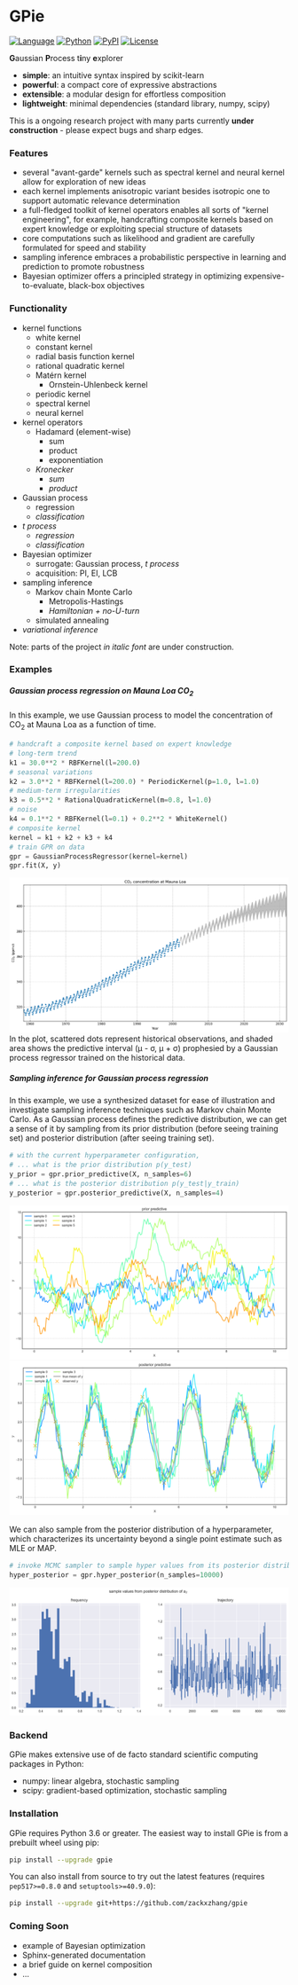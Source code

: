 # GPie
[![Language](https://img.shields.io/github/languages/top/zackxzhang/gpie)](https://github.com/zackxzhang/gpie)
[![Python](https://img.shields.io/pypi/pyversions/gpie)](https://www.python.org)
[![PyPI](https://img.shields.io/pypi/v/gpie)](https://pypi.python.org/pypi/gpie)
[![License](https://img.shields.io/github/license/zackxzhang/gpie)](https://opensource.org/licenses/BSD-3-Clause)

**G**aussian **P**rocess t**i**ny **e**xplorer

- **simple**: an intuitive syntax inspired by scikit-learn
- **powerful**: a compact core of expressive abstractions
- **extensible**: a modular design for effortless composition
- **lightweight**: minimal dependencies (standard library, numpy, scipy)

This is a ongoing research project with many parts currently **under construction** - please expect bugs and sharp edges.


### Features

- several "avant-garde" kernels such as spectral kernel and neural kernel allow for exploration of new ideas
- each kernel implements anisotropic variant besides isotropic one to support automatic relevance determination
- a full-fledged toolkit of kernel operators enables all sorts of "kernel engineering", for example, handcrafting composite kernels based on expert knowledge or exploiting special structure of datasets
- core computations such as likelihood and gradient are carefully formulated for speed and stability
- sampling inference embraces a probabilistic perspective in learning and prediction to promote robustness
- Bayesian optimizer offers a principled strategy in optimizing expensive-to-evaluate, black-box objectives


### Functionality
- kernel functions
    - white kernel
    - constant kernel
    - radial basis function kernel
    - rational quadratic kernel
    - Matérn kernel
        - Ornstein-Uhlenbeck kernel
    - periodic kernel
    - spectral kernel
    - neural kernel
- kernel operators
    - Hadamard (element-wise)
        - sum
        - product
        - exponentiation
    - *Kronecker*
        - *sum*
        - *product*
- Gaussian process
    - regression
    - *classification*
- *t process*
    - *regression*
    - *classification*
- Bayesian optimizer
    - surrogate: Gaussian process, *t process*
    - acquisition: PI, EI, LCB
- sampling inference
    - Markov chain Monte Carlo
        - Metropolis-Hastings
        - *Hamiltonian + no-U-turn*
    - simulated annealing
- *variational inference*

Note: parts of the project *in italic font* are under construction.


### Examples

##### Gaussian process regression on Mauna Loa CO<sub>2</sub>

In this example, we use Gaussian process to model the concentration of CO<sub>2</sub> at Mauna Loa as a function of time.
```python
# handcraft a composite kernel based on expert knowledge
# long-term trend
k1 = 30.0**2 * RBFKernel(l=200.0)
# seasonal variations
k2 = 3.0**2 * RBFKernel(l=200.0) * PeriodicKernel(p=1.0, l=1.0)
# medium-term irregularities
k3 = 0.5**2 * RationalQuadraticKernel(m=0.8, l=1.0)
# noise
k4 = 0.1**2 * RBFKernel(l=0.1) + 0.2**2 * WhiteKernel()
# composite kernel
kernel = k1 + k2 + k3 + k4
# train GPR on data
gpr = GaussianProcessRegressor(kernel=kernel)
gpr.fit(X, y)
```
![alt text](./examples/mauna-loa-co2.png)
In the plot, scattered dots represent historical observations, and shaded area shows the predictive interval (μ - σ, μ + σ) prophesied by a Gaussian process regressor trained on the historical data.

##### Sampling inference for Gaussian process regression

In this example, we use a synthesized dataset for ease of illustration and investigate sampling inference techniques such as Markov chain Monte Carlo. As a Gaussian process defines the predictive distribution, we can get a sense of it by sampling from its prior distribution (before seeing training set) and posterior distribution (after seeing training set).
```python
# with the current hyperparameter configuration,
# ... what is the prior distribution p(y_test)
y_prior = gpr.prior_predictive(X, n_samples=6)
# ... what is the posterior distribution p(y_test|y_train)
y_posterior = gpr.posterior_predictive(X, n_samples=4)
```
![alt text](./examples/prior-predictive.png)
![alt text](./examples/posterior-predictive.png)

We can also sample from the posterior distribution of a hyperparameter, which characterizes its uncertainty beyond a single point estimate such as MLE or MAP.
```python
# invoke MCMC sampler to sample hyper values from its posterior distribution
hyper_posterior = gpr.hyper_posterior(n_samples=10000)
```
![alt text](./examples/posterior-a2.png)


### Backend

GPie makes extensive use of de facto standard scientific computing packages in Python:

- numpy: linear algebra, stochastic sampling  
- scipy: gradient-based optimization, stochastic sampling


### Installation

GPie requires Python 3.6 or greater. The easiest way to install GPie is from a prebuilt wheel using pip:
```bash
pip install --upgrade gpie
```

You can also install from source to try out the latest features (requires `pep517>=0.8.0` and `setuptools>=40.9.0`):
```bash
pip install --upgrade git+https://github.com/zackxzhang/gpie
```


### Coming Soon
- example of Bayesian optimization
- Sphinx-generated documentation
- a brief guide on kernel composition
- ...
